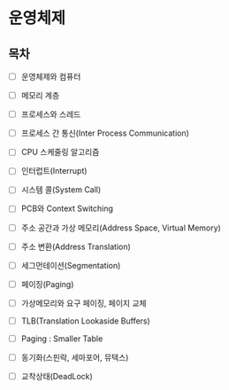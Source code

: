 # 운영체제

## 목차

* [ ] 운영체제와 컴퓨터
* [ ] 메모리 계층
* [ ] 프로세스와 스레드
* [ ] 프로세스 간 통신(Inter Process Communication)
* [ ] CPU 스케줄링 알고리즘
* [ ] 인터럽트(Interrupt)
* [ ] 시스템 콜(System Call)
* [ ] PCB와 Context Switching
* [ ] 주소 공간과 가상 메모리(Address Space, Virtual Memory)
* [ ] 주소 변환(Address Translation)
* [ ] 세그먼테이션(Segmentation)
* [ ] 페이징(Paging)
* [ ] 가상메모리와 요구 페이징, 페이지 교체
* [ ] TLB(Translation Lookaside Buffers)
* [ ] Paging : Smaller Table
* [ ] 동기화(스핀락, 세마포어, 뮤텍스)
* [ ] 교착상태(DeadLock)


